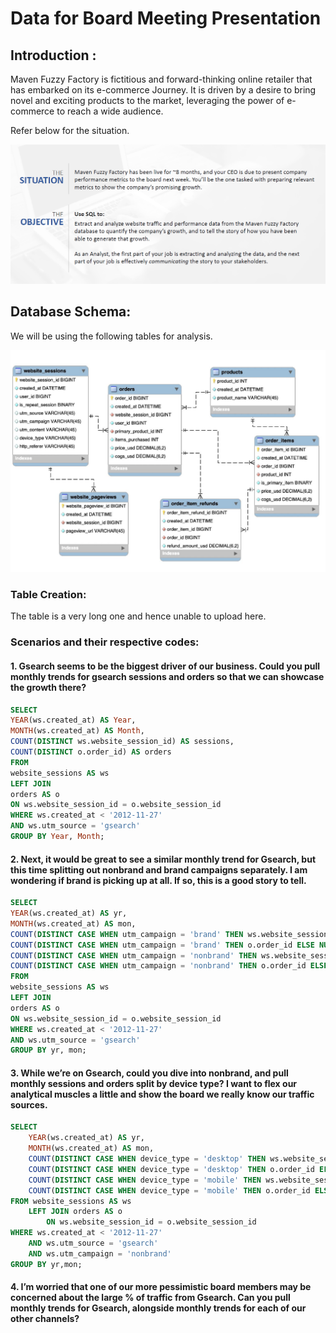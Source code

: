 # Data for Board Meeting Presentation

## Introduction :
Maven Fuzzy Factory is fictitious and forward-thinking online retailer that has embarked on its e-commerce Journey. It is driven by a desire to bring novel and exciting products to the market, leveraging the power of e-commerce to reach a wide audience.

Refer below for the situation.

![Introduction Situation](images/Situation.png)

## Database Schema: 

We will be using the following tables for analysis.

![DBSchema](images/dbschema.png)

### Table Creation:
The table is a very long one and hence unable to upload here.

### Scenarios and their respective codes:

#### 1. Gsearch seems to be the biggest driver of our business. Could you pull monthly trends for gsearch sessions and orders so that we can showcase the growth there? 

``` SQL
SELECT
YEAR(ws.created_at) AS Year,
MONTH(ws.created_at) AS Month,
COUNT(DISTINCT ws.website_session_id) AS sessions,
COUNT(DISTINCT o.order_id) AS orders
FROM
website_sessions AS ws
LEFT JOIN 
orders AS o
ON ws.website_session_id = o.website_session_id
WHERE ws.created_at < '2012-11-27'
AND ws.utm_source = 'gsearch'
GROUP BY Year, Month;
```

#### 2. Next, it would be great to see a similar monthly trend for Gsearch, but this time splitting out nonbrand and brand campaigns separately. I am wondering if brand is picking up at all. If so, this is a good story to tell. 

``` SQL
SELECT
YEAR(ws.created_at) AS yr,
MONTH(ws.created_at) AS mon,
COUNT(DISTINCT CASE WHEN utm_campaign = 'brand' THEN ws.website_session_id ELSE NULL END) AS brand_sessions,
COUNT(DISTINCT CASE WHEN utm_campaign = 'brand' THEN o.order_id ELSE NULL END) AS brand_orders,
COUNT(DISTINCT CASE WHEN utm_campaign = 'nonbrand' THEN ws.website_session_id ELSE NULL END) AS nonbrand_sessions,
COUNT(DISTINCT CASE WHEN utm_campaign = 'nonbrand' THEN o.order_id ELSE NULL END) AS nonbrand_orders
FROM
website_sessions AS ws
LEFT JOIN 
orders AS o
ON ws.website_session_id = o.website_session_id
WHERE ws.created_at < '2012-11-27'
AND ws.utm_source = 'gsearch'
GROUP BY yr, mon;
```

#### 3. While we’re on Gsearch, could you dive into nonbrand, and pull monthly sessions and orders split by device type? I want to flex our analytical muscles a little and show the board we really know our traffic sources. 

``` SQL
SELECT
	YEAR(ws.created_at) AS yr, 
    MONTH(ws.created_at) AS mon, 
    COUNT(DISTINCT CASE WHEN device_type = 'desktop' THEN ws.website_session_id ELSE NULL END) AS desktop_sessions, 
    COUNT(DISTINCT CASE WHEN device_type = 'desktop' THEN o.order_id ELSE NULL END) AS desktop_orders,
    COUNT(DISTINCT CASE WHEN device_type = 'mobile' THEN ws.website_session_id ELSE NULL END) AS mobile_sessions, 
    COUNT(DISTINCT CASE WHEN device_type = 'mobile' THEN o.order_id ELSE NULL END) AS mobile_orders
FROM website_sessions AS ws
	LEFT JOIN orders AS o
		ON ws.website_session_id = o.website_session_id
WHERE ws.created_at < '2012-11-27'
	AND ws.utm_source = 'gsearch'
    AND ws.utm_campaign = 'nonbrand'
GROUP BY yr,mon;
```

#### 4. I’m worried that one of our more pessimistic board members may be concerned about the large % of traffic from Gsearch. Can you pull monthly trends for Gsearch, alongside monthly trends for each of our other channels?

``` SQL

```
